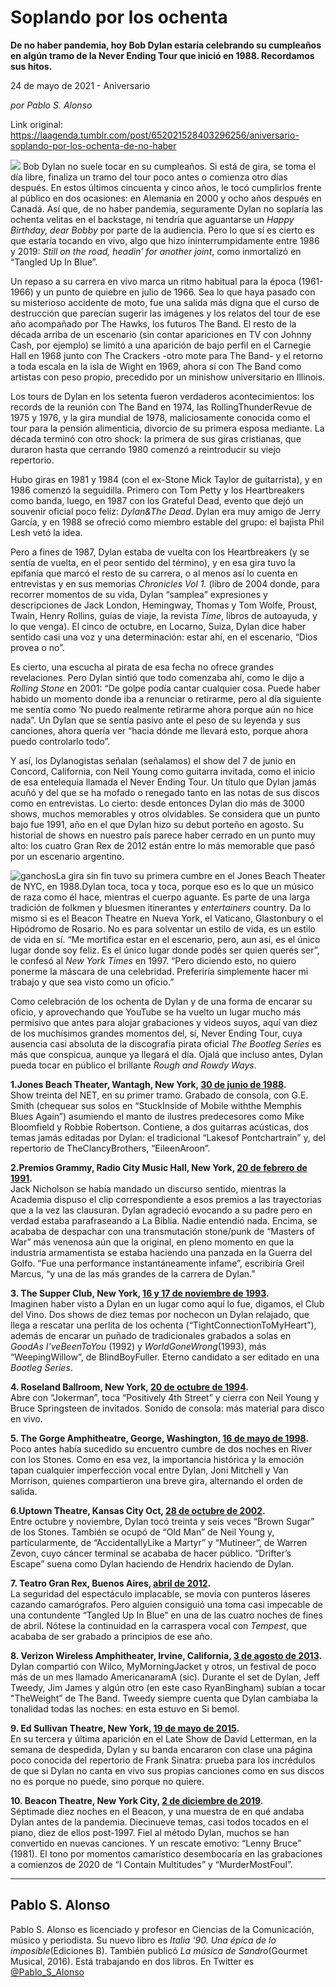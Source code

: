 # Soplando por los ochenta

**De no haber pandemia, hoy Bob Dylan estaría celebrando su cumpleaños en algún tramo de la Never Ending Tour que inició en 1988. Recordamos sus hitos.**

24 de mayo de 2021 - Aniversario

_por Pablo S. Alonso_

Link original: https://laagenda.tumblr.com/post/652021528403296256/aniversario-soplando-por-los-ochenta-de-no-haber

![](https://64.media.tumblr.com/5ed7e6822d456454bd348a0759ceba8c/b100b2740ff3b0c5-77/s500x750/5a8e57992cbf84fd77e725af6392e9bd14c5acac.jpg)
Bob Dylan no suele tocar en su cumpleaños. Si está de gira, se toma el día libre, finaliza un tramo del tour poco antes o comienza otro días después. En estos últimos cincuenta y cinco años, le tocó cumplirlos frente al público en dos ocasiones: en Alemania en 2000 y ocho años después en Canadá. Así que, de no haber pandemia, seguramente Dylan no soplaría las ochenta velitas en el backstage, ni tendría que aguantarse un *Happy Birthday, dear Bobby* por parte de la audiencia. Pero lo que sí es cierto es que estaría tocando en vivo, algo que hizo ininterrumpidamente entre 1986 y 2019: *Still on the road, headin’ for another joint*, como inmortalizó en “Tangled Up In Blue”.

Un repaso a su carrera en vivo marca un ritmo habitual para la época (1961-1966) y un punto de quiebre en julio de 1966. Sea lo que haya pasado con su misterioso accidente de moto, fue una salida más digna que el curso de destrucción que parecían sugerir las imágenes y los relatos del tour de ese año acompañado por The Hawks, los futuros The Band. El resto de la década arriba de un escenario (sin contar apariciones en TV con Johnny Cash, por ejemplo) se limitó a una aparición de bajo perfil en el Carnegie Hall en 1968 junto con The Crackers -otro mote para The Band- y el retorno a toda escala en la isla de Wight en 1969, ahora sí con The Band como artistas con peso propio, precedido por un minishow universitario en Illinois.

Los tours de Dylan en los setenta fueron verdaderos acontecimientos: los records de la reunión con The Band en 1974, las RollingThunderRevue de 1975 y 1976, y la gira mundial de 1978, maliciosamente conocida como el tour para la pensión alimenticia, divorcio de su primera esposa mediante. La década terminó con otro shock: la primera de sus giras cristianas, que duraron hasta que cerrando 1980 comenzó a reintroducir su viejo repertorio.

Hubo giras en 1981 y 1984 (con el ex-Stone Mick Taylor de guitarrista), y en 1986 comenzó la seguidilla. Primero con Tom Petty y los Heartbreakers como banda, luego, en 1987 con los Grateful Dead, evento que dejó un souvenir oficial poco feliz: *Dylan&The Dead*. Dylan era muy amigo de Jerry García, y en 1988 se ofreció como miembro estable del grupo: el bajista Phil Lesh vetó la idea. 

Pero a fines de 1987, Dylan estaba de vuelta con los Heartbreakers (y se sentía de vuelta, en el peor sentido del término), y en esa gira tuvo la epifanía que marcó el resto de su carrera, o al menos así lo cuenta en entrevistas y en sus memorias *Chronicles Vol 1.* (libro de 2004 donde, para recorrer momentos de su vida, Dylan “samplea” expresiones y descripciones de Jack London, Hemingway, Thomas y Tom Wolfe, Proust, Twain, Henry Rollins, guías de viaje, la revista *Time*, libros de autoayuda, y lo que venga). El cinco de octubre, en Locarno, Suiza, Dylan dice haber sentido casi una voz y una determinación: estar ahí, en el escenario, “Dios provea o no”. 

Es cierto, una escucha al pirata de esa fecha no ofrece grandes revelaciones. Pero Dylan sintió que todo comenzaba ahí, como le dijo a *Rolling Stone* en 2001: “De golpe podía cantar cualquier cosa. Puede haber habido un momento donde iba a renunciar o retirarme, pero al día siguiente me sentía como ‘No puedo realmente retirarme ahora porque aún no hice nada”. Un Dylan que se sentía pasivo ante el peso de su leyenda y sus canciones, ahora quería ver “hacia dónde me llevará esto, porque ahora puedo controlarlo todo”.

Y así, los Dylanogistas señalan (señalamos) el show del 7 de junio en Concord, California, con Neil Young como guitarra invitada, como el inicio de esa entelequia llamada el Never Ending Tour. Un título que Dylan jamás acuñó y del que se ha mofado o renegado tanto en las notas de sus discos como en entrevistas. Lo cierto: desde entonces Dylan dio más de 3000 shows, muchos memorables y otros olvidables. Se considera que un punto bajo fue 1991, año en el que Dylan hizo su debut porteño en agosto. Su historial de shows en nuestro país parece haber cerrado en un punto muy alto: los cuatro Gran Rex de 2012 están entre lo más memorable que pasó por un escenario argentino.

![ganchos](https://64.media.tumblr.com/ee83b491e101036125f8ee061688e95e/b100b2740ff3b0c5-e6/s500x750/41fdd4c33cead60ec001da29d4924096326a2011.jpg)La gira sin fin tuvo su primera cumbre en el Jones Beach Theater de NYC, en 1988.Dylan toca, toca y toca, porque eso es lo que un músico de raza como él hace, mientras el cuerpo aguante. Es parte de una larga tradición de folkmen y bluesmen itinerantes y *entertainers* country. Da lo mismo si es el Beacon Theatre en Nueva York, el Vaticano, Glastonbury o el Hipódromo de Rosario. No es para solventar un estilo de vida, es un estilo de vida en sí. “Me mortifica estar en el escenario, pero, aun así, es el único lugar donde soy feliz. Es el único lugar donde podés ser quien querés ser”, le confesó al *New York Times* en 1997. “Pero diciendo esto, no quiero ponerme la máscara de una celebridad. Preferiría simplemente hacer mi trabajo y que sea visto como un oficio.” 

Como celebración de los ochenta de Dylan y de una forma de encarar su oficio, y aprovechando que YouTube se ha vuelto un lugar mucho más permisivo que antes para alojar grabaciones y videos suyos, aquí van diez de los muchísimos grandes momentos del, sí, Never Ending Tour, cuya ausencia casi absoluta de la discografía pirata oficial *The Bootleg Series* es más que conspicua, aunque ya llegará el día. Ojalá que incluso antes, Dylan pueda tocar en público el brillante *Rough and Rowdy Ways*.

**1.Jones Beach Theater, Wantagh, New York, [30 de junio de 1988](https://www.youtube.com/watch?v=eNNH2MYn8gI).**  
Show treinta del NET, en su primer tramo. Grabado de consola, con G.E. Smith (chequear sus solos en “StuckInside of Mobile withthe Memphis Blues Again”) asumiendo el manto de ilustres predecesores como Mike Bloomfield y Robbie Robertson. Contiene, a dos guitarras acústicas, dos temas jamás editadas por Dylan: el tradicional “Lakesof Pontchartrain” y, del repertorio de TheClancyBrothers, “EileenAroon”.

**2.Premios Grammy, Radio City Music Hall, New York, [20 de febrero de 1991](https://www.youtube.com/watch?v=yN4CMIalOTk).**  
Jack Nicholson se había mandado un discurso sentido, mientras la Academia dispuso el clip correspondiente a esos premios a las trayectorias que a la vez las clausuran. Dylan agradeció evocando a su padre pero en verdad estaba parafraseando a La Biblia. Nadie entendió nada. Encima, se acababa de despachar con una transmutación stone/punk de “Masters of War” más venenosa aún que la original, en pleno momento en que la industria armamentista se estaba haciendo una panzada en la Guerra del Golfo. “Fue una performance instantáneamente infame”, escribiría Greil Marcus, “y una de las más grandes de la carrera de Dylan.”

**3. The Supper Club, New York, [16 y 17 de noviembre de 1993](https://www.youtube.com/watch?v=ZMqvpPw52ks).**  
Imaginen haber visto a Dylan en un lugar como aquí lo fue, digamos, el Club del Vino. Dos shows de diez temas por nochecon un Dylan relajado, que llega a rescatar una perlita de los ochenta (“TightConnectionToMyHeart”), además de encarar un puñado de tradicionales grabados a solas en *GoodAs I'veBeenToYou* (1992) y *WorldGoneWrong*(1993), más “WeepingWillow”, de BlindBoyFuller. Eterno candidato a ser editado en una *Bootleg Series*.

**4. Roseland Ballroom, New York, [20 de octubre de 1994](https://www.youtube.com/watch?v=9CEnRS27H7Y).**  
Abre con “Jokerman”, toca “Positively 4th Street” y cierra con Neil Young y Bruce Springsteen de invitados. Sonido de consola: más material para disco en vivo.

**5. The Gorge Amphitheatre, George, Washington, [16 de mayo de 1998](https://www.youtube.com/watch?v=Ytd8f_XB5nU).**  
Poco antes había sucedido su encuentro cumbre de dos noches en River con los Stones. Como en esa vez, la importancia histórica y la emoción tapan cualquier imperfección vocal entre Dylan, Joni Mitchell y Van Morrison, quienes compartieron una breve gira, alternando el orden de salida.

**6.Uptown Theatre, Kansas City Oct, [28 de octubre de 2002](https://www.youtube.com/watch?v=V1PRO8-qHrA).**  
Entre octubre y noviembre, Dylan tocó treinta y seis veces “Brown Sugar” de los Stones. También se ocupó de “Old Man” de Neil Young y, particularmente, de “AccidentallyLike a Martyr” y “Mutineer”, de Warren Zevon, cuyo cáncer terminal se acababa de hacer público. “Drifter’s Escape” suena como Dylan haciendo de Hendrix haciendo de Dylan.

**7. Teatro Gran Rex, Buenos Aires, [abril de 2012](https://www.youtube.com/watch?v=286FUcB8bEs).**  
La seguridad del espectáculo implacable, se movía con punteros láseres cazando camarógrafos. Pero alguien consiguió una toma casi impecable de una contundente “Tangled Up In Blue” en una de las cuatro noches de fines de abril. Nótese la continuidad en la carraspera vocal con *Tempest*, que acababa de ser grabado a principios de ese año.

**8. Verizon Wireless Amphitheater, Irvine, California, [3 de agosto de 2013](https://www.youtube.com/watch?v=Vs6aJ9jTQls).**  
Dylan compartió con Wilco, MyMorningJacket y otros, un festival de poco más de un mes llamado AmericanaramA (sic). Durante el set de Dylan, Jeff Tweedy, Jim James y algún otro (en este caso RyanBingham) subían a tocar "TheWeight” de The Band. Tweedy siempre cuenta que Dylan cambiaba la tonalidad todas las noches: en esta estuvo en Si bemol.

**9. Ed Sullivan Theatre, New York, [19 de mayo de 2015](https://www.youtube.com/watch?v=um1uP5iRXMQ).**  
En su tercera y última aparición en el Late Show de David Letterman, en la semana de despedida, Dylan y su banda encararon con clase una página poco conocida del repertorio de Frank Sinatra: prueba para los incrédulos de que si Dylan no canta en vivo sus propias canciones como en sus discos no es porque no puede, sino porque no quiere.

**10. Beacon Theatre, New York City, [2 de diciembre de 2019](https://www.youtube.com/watch?v=mMFyFmjsLzI).**  
Séptimade diez noches en el Beacon, y una muestra de en qué andaba Dylan antes de la pandemia. Diecinueve temas, casi todos tocados en el piano, diez de ellos post-1997. Fiel al método Dylan, muchos se han convertido en nuevas canciones. Y un rescate emotivo: “Lenny Bruce” (1981). El tono por momentos camarístico desembocaría en las grabaciones a comienzos de 2020 de “I Contain Multitudes” y “MurderMostFoul”.

  




---

Pablo S. Alonso
---------------

Pablo S. Alonso es licenciado y profesor en Ciencias de la Comunicación, músico y periodista. Su nuevo libro es *Italia ‘90. Una épica de lo imposible*(Ediciones B). También publicó *La música de Sandro*(Gourmet Musical, 2016). Está trabajando en dos libros. En Twitter es [@Pablo\_S\_Alonso](https://twitter.com/pablo_s_alonso)

